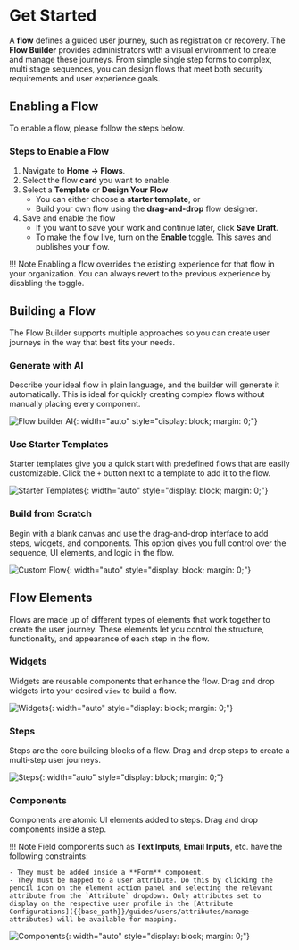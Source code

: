 # Get Started

A **flow** defines a guided user journey, such as registration or recovery. The **Flow Builder** provides administrators with a visual environment to create and manage these journeys. From simple single step forms to complex, multi stage sequences, you can design flows that meet both security requirements and user experience goals.

## Enabling a Flow
To enable a flow, please follow the steps below.

### Steps to Enable a Flow
1. Navigate to **Home → Flows**.
2. Select the flow **card** you want to enable.
3. Select a **Template** or **Design Your Flow** <br>
    - You can either choose a **starter template**, or
    - Build your own flow using the **drag-and-drop** flow designer.
4. Save and enable the flow <br>
    - If you want to save your work and continue later, click **Save Draft**.
    - To make the flow live, turn on the **Enable** toggle. This saves and publishes your flow.

!!! Note
    Enabling a flow overrides the existing experience for that flow in your organization. You can always revert to the previous experience by disabling the toggle.

## Building a Flow

The Flow Builder supports multiple approaches so you can create user journeys in the way that best fits your needs.

### Generate with AI
Describe your ideal flow in plain language, and the builder will generate it automatically. This is ideal for quickly creating complex flows without manually placing every component.

![Flow builder AI]({{base_path}}/assets/img/guides/flows/flow-builder-generate-with-ai.png){: width="auto" style="display: block; margin: 0;"}

### Use Starter Templates
    
Starter templates give you a quick start with predefined flows that are easily customizable. Click the `+` button next to a template to add it to the flow.

![Starter Templates]({{base_path}}/assets/img/guides/flows/flow-builder-starter-templates.png){: width="auto" style="display: block; margin: 0;"}

### Build from Scratch
Begin with a blank canvas and use the drag-and-drop interface to add steps, widgets, and components. This option gives you full control over the sequence, UI elements, and logic in the flow.

![Custom Flow]({{base_path}}/assets/img/guides/flows/flow-builder-custom-flow.png){: width="auto" style="display: block; margin: 0;"}

## Flow Elements
Flows are made up of different types of elements that work together to create the user journey. These elements let you control the structure, functionality, and appearance of each step in the flow. 

### Widgets
Widgets are reusable components that enhance the flow. Drag and drop widgets into your desired `view` to build a flow.

![Widgets]({{base_path}}/assets/img/guides/flows/flow-builder-widgets.gif){: width="auto" style="display: block; margin: 0;"}

### Steps
Steps are the core building blocks of a flow. Drag and drop steps to create a multi‑step user journeys.

![Steps]({{base_path}}/assets/img/guides/flows/flow-builder-steps.gif){: width="auto" style="display: block; margin: 0;"}

### Components
Components are atomic UI elements added to steps. Drag and drop components inside a step.

!!! Note
    Field components such as **Text Inputs**, **Email Inputs**, etc. have the following constraints:
    
    - They must be added inside a **Form** component.
    - They must be mapped to a user attribute. Do this by clicking the pencil icon on the element action panel and selecting the relevant attribute from the `Attribute` dropdown. Only attributes set to display on the respective user profile in the [Attribute Configurations]({{base_path}}/guides/users/attributes/manage-attributes) will be available for mapping.

![Components]({{base_path}}/assets/img/guides/flows/flow-builder-components.gif){: width="auto" style="display: block; margin: 0;"}